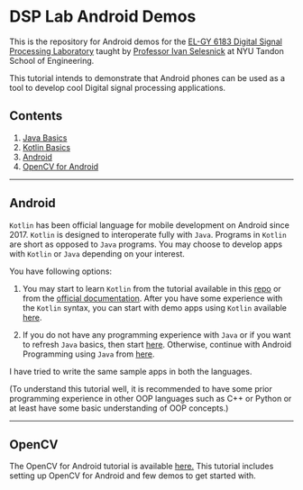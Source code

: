 # DSP Lab Android Demos

This is the repository for Android demos for the [EL-GY 6183 Digital Signal Processing Laboratory](http://bulletin.engineering.nyu.edu/preview_course_nopop.php?catoid=9&coid=24134) taught by [Professor Ivan Selesnick](http://eeweb.poly.edu/iselesni/) at NYU Tandon School of Engineering.

This tutorial intends to demonstrate that Android phones can be used as a tool to develop cool Digital signal processing applications.

## Contents

1. [Java Basics](./Java_Demos/JavaBasics.md)
2. [Kotlin Basics](./Kotlin/README.md)
3. [Android](#android)
4. [OpenCV for Android](#opencv)

---

## Android

`Kotlin` has been official language for mobile development on Android since 2017. `Kotlin` is designed to interoperate fully with `Java`. Programs in `Kotlin` are short as opposed to `Java` programs. You may choose to develop apps with `Kotlin` or `Java` depending on your interest.

You have following options:

1. You may start to learn `Kotlin` from the tutorial available in this [repo](./Kotlin/README.md) or from the [official documentation](https://kotlinlang.org/docs/reference/). After you have some experience with the `Kotlin` syntax, you can start with demo apps using `Kotlin` available [here](./Android_Demos/README.md).

2. If you do not have any programming experience with `Java` or if you want to refresh `Java` basics, then start [here](./Java_Demos/JavaBasics.md).
Otherwise, continue with Android Programming using `Java` from [here](./Android_Demos/README.md).

I have tried to write the same sample apps in both the languages.

(To understand this tutorial well, it is recommended to have some prior programming experience in other OOP languages such as C++ or Python or at least have some basic understanding of OOP concepts.)

---

## OpenCV

The OpenCV for Android tutorial is available [here.](./OpenCV/README.md) This tutorial includes setting up OpenCV for Android and few demos to get started with.
